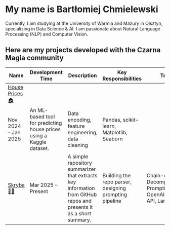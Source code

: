 # My name is Bartłomiej Chmielewski

Currently, I am studying at the University of Warmia and Mazury in Olsztyn, specializing in Data Science & AI. I am passionate about Natural Language Processing (NLP) and Computer Vision.

## Here are my projects developed with the Czarna Magia community

| Name                  | Development Time        | Description                                                                                     | Key Responsibilities                                  | Tech Stack                                           |
|-----------------------|-------------------------|-------------------------------------------------------------------------------------------------|-------------------------------------------------------|------------------------------------------------------|
| [House Prices 🏠](https://github.com/knsiczarnamagia/wave3-house-prices)
 | Nov 2024 – Jan 2025     | An ML-based tool for predicting house prices using a Kaggle dataset.                           | Data encoding, feature engineering, data cleaning     | Pandas, scikit-learn, Matplotlib, Seaborn           |
| [Skryba 🧙‍♂️](https://github.com/knsiczarnamagia/wave4-skryba) | Mar 2025 – Present      | A simple repository summarizer that extracts key information from GitHub repos and presents it as a short summary. | Building the repo parser, designing prompting pipeline | Chain-of-Thought, Decomposed Prompting, GitHub API, OpenAI/LLaMA/Gemini API, LangChain |
<!--
**Bart140/bart140** is a ✨ _special_ ✨ repository because its `README.md` (this file) appears on your GitHub profile.
Here are some ideas to get you started:

- 🔭 I’m currently working on ...
- 🌱 I’m currently learning ...
- 👯 I’m looking to collaborate on ...
- 🤔 I’m looking for help with ...
- 💬 Ask me about ...
- 📫 How to reach me: ...
- 😄 Pronouns: ...
- ⚡ Fun fact: ...
-->

